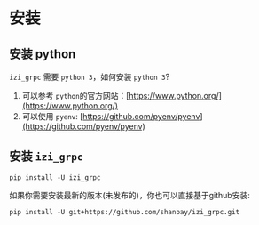 # 安装

## 安装 python

`izi_grpc` 需要 `python 3`，如何安装 `python 3`?

1. 可以参考 `python`的官方网站：[https://www.python.org/](https://www.python.org/)
2. 可以使用 `pyenv`: [https://github.com/pyenv/pyenv](https://github.com/pyenv/pyenv)


## 安装 `izi_grpc`

`pip install -U izi_grpc`

如果你需要安装最新的版本(未发布的)，你也可以直接基于github安装:

`pip install -U git+https://github.com/shanbay/izi_grpc.git`
